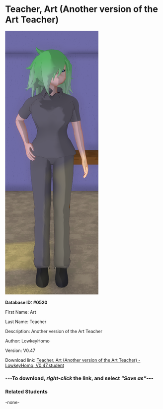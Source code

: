# Teacher, Art (Another version of the Art Teacher)

<img src="Files/Images/Teacher, Art (Another version of the Art Teacher).png" title="Teacher, Art (Another version of the Art Teacher) - LowkeyHomo, V0.47">

**Database ID: #0520**

First Name: Art

Last Name: Teacher

Description: Another version of the Art Teacher

Author: LowkeyHomo

Version: V0.47

Download link: <a href="https://raw.githubusercontent.com/Arbiter1223/Daigaku-Gurashi-Custom-Students/master/Files/Studen%20Files/Teacher%2C%20Art%20(Another%20version%20of%20the%20Art%20Teacher)%20-%20LowkeyHomo%2C%20V0.47.student">Teacher, Art (Another version of the Art Teacher) - LowkeyHomo, V0.47.student</a>

### ---**To download, _right-click_ the link, and select _"Save as"_**---

### Related Students

-none-
